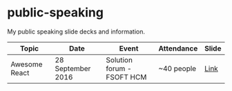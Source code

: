 # public-speaking
My public speaking slide decks and information.

| Topic | Date | Event | Attendance | Slide |
|-------|------|----------|------------|-------|
| Awesome React| 28 September 2016  | Solution forum - FSOFT HCM | ~40 people   | [Link](https://speakerdeck.com/codeaholicguy/awesome-react) |
